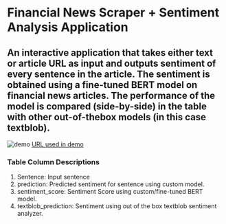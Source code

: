 # Financial News Scraper + Sentiment Analysis Application

## An interactive application that takes either text or article URL as input and outputs sentiment of every sentence in the article. The sentiment is obtained using a fine-tuned BERT model on financial news articles. The performance of the model is compared (side-by-side) in the table with other out-of-thebox models (in this case textblob). 


![demo](images/appdemo.gif)
[URL used in demo](https://www.marketwatch.com/story/dow-gains-lose-altitude-and-sp-500-briefly-turns-negative-tuesday-morning-as-tech-related-and-health-care-stocks-sink-2020-04-28?mod=markets )

### Table Column Descriptions
1. Sentence: Input sentence
2. prediction: Predicted sentiment for sentence using custom model.
3. sentiment_score: Sentiment Score using custom/fine-tuned BERT model.
4. textblob_prediction: Sentiment using out of the box textblob sentiment analyzer.
